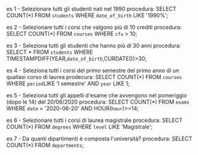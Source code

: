 es 1 - Selezionare tutti gli studenti nati nel 1990
procedura:
SELECT COUNT(*) 
FROM `students`
WHERE `date_of_birth` LIKE '1990%';

es 2 - Selezionare tutti i corsi che valgono più di 10 crediti
procedura:
SELECT COUNT(*) 
FROM `courses`
WHERE `cfu` > 10;

es 3 - Seleziona tutti gli studenti che hanno più di 30 anni
procedura:
SELECT *
FROM `students`
WHERE TIMESTAMPDIFF(YEAR,`date_of_birth`,CURDATE())>30;

es 4 - Seleziona tutti i corsi del primo semestre del primo anno di un qualiasi corso di laurea
prodecura:
SELECT COUNT(*)
FROM `courses`
WHERE `period`LIKE 'I semestre'
AND `year` LIKE 1;

es 5 - Seleziona tutti gli appelli d'esame che avvengono nel pomeriggio (dopo le 14) del 20/06/2020
procedura:
SELECT COUNT(*) 
FROM `exams` 
WHERE `date` = '2020-06-20'
AND HOUR(`hour`)>=14;

es 6 - Selezionare tutti i corsi di laurea magistrale
procedura:
SELECT COUNT(*) 
FROM `degrees`
WHERE `level` LIKE 'Magistrale';

es 7 - Da quanti dipartimenti è composta l'università?
procedura:
SELECT COUNT(*) 
FROM `departments`;